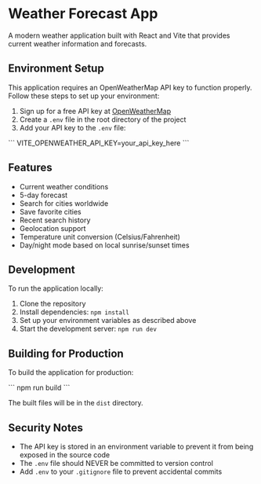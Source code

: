 # Weather Forecast App

A modern weather application built with React and Vite that provides current weather information and forecasts.

## Environment Setup

This application requires an OpenWeatherMap API key to function properly. Follow these steps to set up your environment:

1. Sign up for a free API key at [OpenWeatherMap](https://openweathermap.org/api)
2. Create a `.env` file in the root directory of the project
3. Add your API key to the `.env` file:

\`\`\`
VITE_OPENWEATHER_API_KEY=your_api_key_here
\`\`\`

## Features

- Current weather conditions
- 5-day forecast
- Search for cities worldwide
- Save favorite cities
- Recent search history
- Geolocation support
- Temperature unit conversion (Celsius/Fahrenheit)
- Day/night mode based on local sunrise/sunset times

## Development

To run the application locally:

1. Clone the repository
2. Install dependencies: `npm install`
3. Set up your environment variables as described above
4. Start the development server: `npm run dev`

## Building for Production

To build the application for production:

\`\`\`
npm run build
\`\`\`

The built files will be in the `dist` directory.

## Security Notes

- The API key is stored in an environment variable to prevent it from being exposed in the source code
- The `.env` file should NEVER be committed to version control
- Add `.env` to your `.gitignore` file to prevent accidental commits
